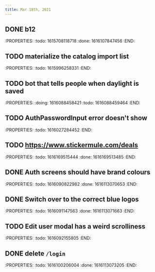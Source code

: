 ```yaml
---
title: Mar 18th, 2021
---
```


## DONE b12
:PROPERTIES:
:todo: 1615708118718
:done: 1616107847456
:END:
## TODO materialize the catalog import list
:PROPERTIES:
:todo: 1615996258331
:END:
## TODO bot that tells people when daylight is saved
:PROPERTIES:
:doing: 1616088458421
:todo: 1616088459464
:END:
## TODO AuthPasswordInput error doesn't show
:PROPERTIES:
:todo: 1616027284452
:END:
## TODO https://www.stickermule.com/deals
:PROPERTIES:
:todo: 1616169515444
:done: 1616169513485
:END:
## DONE Auth screens should have brand colours
:PROPERTIES:
:todo: 1616090822982
:done: 1616113070653
:END:
## DONE Switch over to the correct blue logos
:PROPERTIES:
:todo: 1616091147563
:done: 1616113071663
:END:
## TODO Edit user modal has a weird scrolliness
:PROPERTIES:
:todo: 1616092155805
:END:
## DONE delete `/login`
:PROPERTIES:
:todo: 1616100206004
:done: 1616113073205
:END:

